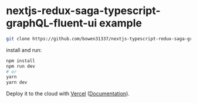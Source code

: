 # nextjs-redux-saga-typescript-graphQL-fluent-ui example

```bash
git clone https://github.com/bowen31337/nextjs-typescript-redux-saga-graphql-fluent-ui-example.git
```

install and run:

```bash
npm install
npm run dev
# or
yarn
yarn dev
```

Deploy it to the cloud with [Vercel](https://vercel.com/import?filter=next.js&utm_source=github&utm_medium=readme&utm_campaign=next-example) ([Documentation](https://nextjs.org/docs/deployment)).